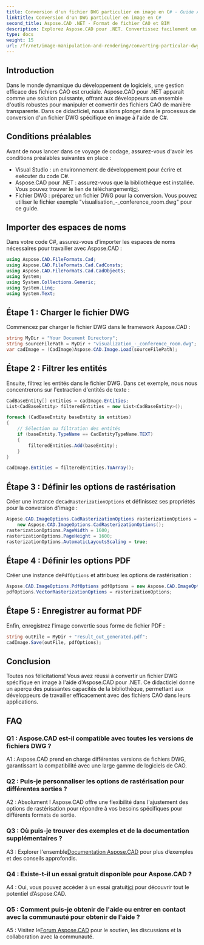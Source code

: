 ```yaml
---
title: Conversion d'un fichier DWG particulier en image en C# - Guide Aspose.CAD
linktitle: Conversion d'un DWG particulier en image en C#
second_title: Aspose.CAD .NET - Format de fichier CAO et BIM
description: Explorez Aspose.CAD pour .NET. Convertissez facilement un DWG en image en C#. Guide complet avec des exemples de code.
type: docs
weight: 15
url: /fr/net/image-manipulation-and-rendering/converting-particular-dwg-to-image/
---
```

## Introduction

Dans le monde dynamique du développement de logiciels, une gestion efficace des fichiers CAO est cruciale. Aspose.CAD pour .NET apparaît comme une solution puissante, offrant aux développeurs un ensemble d'outils robustes pour manipuler et convertir des fichiers CAO de manière transparente. Dans ce didacticiel, nous allons plonger dans le processus de conversion d'un fichier DWG spécifique en image à l'aide de C#.

## Conditions préalables

Avant de nous lancer dans ce voyage de codage, assurez-vous d'avoir les conditions préalables suivantes en place :

- Visual Studio : un environnement de développement pour écrire et exécuter du code C#.
-  Aspose.CAD pour .NET : assurez-vous que la bibliothèque est installée. Vous pouvez trouver le lien de téléchargement[ici](https://releases.aspose.com/cad/net/).
- Fichier DWG : préparez un fichier DWG pour la conversion. Vous pouvez utiliser le fichier exemple "visualisation_-_conference_room.dwg" pour ce guide.

## Importer des espaces de noms

Dans votre code C#, assurez-vous d'importer les espaces de noms nécessaires pour travailler avec Aspose.CAD :

```csharp
using Aspose.CAD.FileFormats.Cad;
using Aspose.CAD.FileFormats.Cad.CadConsts;
using Aspose.CAD.FileFormats.Cad.CadObjects;
using System;
using System.Collections.Generic;
using System.Linq;
using System.Text;
```

## Étape 1 : Charger le fichier DWG

Commencez par charger le fichier DWG dans le framework Aspose.CAD :

```csharp
string MyDir = "Your Document Directory";
string sourceFilePath = MyDir + "visualization_-_conference_room.dwg";
var cadImage = (CadImage)Aspose.CAD.Image.Load(sourceFilePath);
```

## Étape 2 : Filtrer les entités

Ensuite, filtrez les entités dans le fichier DWG. Dans cet exemple, nous nous concentrerons sur l'extraction d'entités de texte :

```csharp
CadBaseEntity[] entities = cadImage.Entities;
List<CadBaseEntity> filteredEntities = new List<CadBaseEntity>();

foreach (CadBaseEntity baseEntity in entities)
{
    // Sélection ou filtration des entités
    if (baseEntity.TypeName == CadEntityTypeName.TEXT)
    {
        filteredEntities.Add(baseEntity);
    }
}

cadImage.Entities = filteredEntities.ToArray();
```

## Étape 3 : Définir les options de rastérisation

 Créer une instance de`CadRasterizationOptions` et définissez ses propriétés pour la conversion d'image :

```csharp
Aspose.CAD.ImageOptions.CadRasterizationOptions rasterizationOptions =
    new Aspose.CAD.ImageOptions.CadRasterizationOptions();
rasterizationOptions.PageWidth = 1600;
rasterizationOptions.PageHeight = 1600;
rasterizationOptions.AutomaticLayoutsScaling = true;
```

## Étape 4 : Définir les options PDF

 Créer une instance de`PdfOptions` et attribuez les options de rastérisation :

```csharp
Aspose.CAD.ImageOptions.PdfOptions pdfOptions = new Aspose.CAD.ImageOptions.PdfOptions();
pdfOptions.VectorRasterizationOptions = rasterizationOptions;
```

## Étape 5 : Enregistrer au format PDF

Enfin, enregistrez l'image convertie sous forme de fichier PDF :

```csharp
string outFile = MyDir + "result_out_generated.pdf";
cadImage.Save(outFile, pdfOptions);
```

## Conclusion

Toutes nos félicitations! Vous avez réussi à convertir un fichier DWG spécifique en image à l'aide d'Aspose.CAD pour .NET. Ce didacticiel donne un aperçu des puissantes capacités de la bibliothèque, permettant aux développeurs de travailler efficacement avec des fichiers CAO dans leurs applications.

## FAQ

### Q1 : Aspose.CAD est-il compatible avec toutes les versions de fichiers DWG ?

A1 : Aspose.CAD prend en charge différentes versions de fichiers DWG, garantissant la compatibilité avec une large gamme de logiciels de CAO.

### Q2 : Puis-je personnaliser les options de rastérisation pour différentes sorties ?

A2 : Absolument ! Aspose.CAD offre une flexibilité dans l'ajustement des options de rastérisation pour répondre à vos besoins spécifiques pour différents formats de sortie.

### Q3 : Où puis-je trouver des exemples et de la documentation supplémentaires ?

 A3 : Explorer l'ensemble[Documentation Aspose.CAD](https://reference.aspose.com/cad/net/) pour plus d’exemples et des conseils approfondis.

### Q4 : Existe-t-il un essai gratuit disponible pour Aspose.CAD ?

 A4 : Oui, vous pouvez accéder à un essai gratuit[ici](https://releases.aspose.com/) pour découvrir tout le potentiel d’Aspose.CAD.

### Q5 : Comment puis-je obtenir de l'aide ou entrer en contact avec la communauté pour obtenir de l'aide ?

A5 : Visitez le[Forum Aspose.CAD](https://forum.aspose.com/c/cad/19) pour le soutien, les discussions et la collaboration avec la communauté.